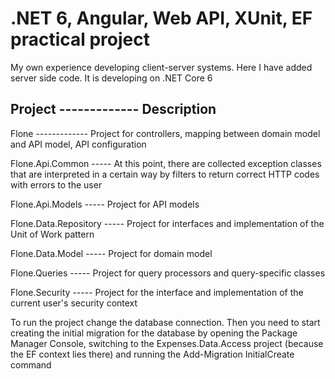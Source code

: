# .NET 6, Angular, Web API, XUnit, EF practical project 

My own experience developing client-server systems.
Here I have added server side code. It is developing on .NET Core 6

  ## Project  -------------  Description 
  
  Flone	    -------------   Project for controllers, mapping between domain model and API model, API configuration

  Flone.Api.Common	 -----   At this point, there are collected exception classes that are interpreted in a certain way by filters to return correct HTTP codes with errors to the user

  Flone.Api.Models	-----    Project for API models

  Flone.Data.Repository -----	Project for interfaces and implementation of the Unit of Work pattern

  Flone.Data.Model	-----    Project for domain model

  Flone.Queries	   -----     Project for query processors and query-specific classes

  Flone.Security	  -----      Project for the interface and implementation of the current user's security context


To run the project change the database connection. 
Then you need to start creating the initial migration for the database by opening the Package Manager Console, 
switching to the Expenses.Data.Access project (because the EF context lies there) and running the Add-Migration InitialCreate command

